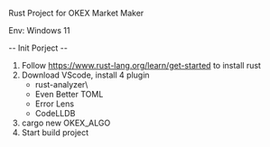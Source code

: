 Rust Project for OKEX Market Maker

Env: Windows 11

-- Init Porject --
1. Follow https://www.rust-lang.org/learn/get-started to install rust
2. Download VScode, install 4 plugin
    * rust-analyzer\
    * Even Better TOML
    * Error Lens
    * CodeLLDB
3. cargo new OKEX_ALGO
4. Start build project


